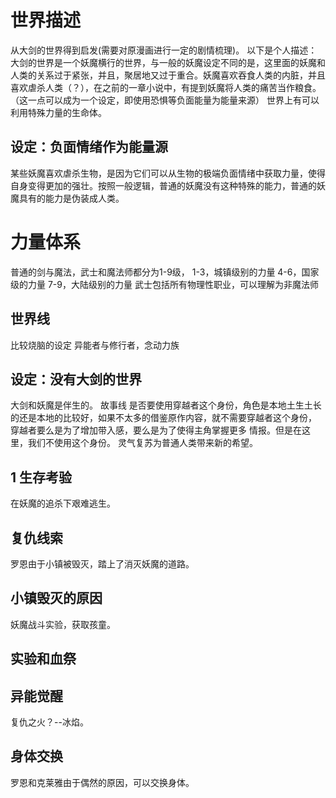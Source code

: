 # 世界描述
从大剑的世界得到启发(需要对原漫画进行一定的剧情梳理)。
以下是个人描述：
大剑的世界是一个妖魔横行的世界，与一般的妖魔设定不同的是，这里面的妖魔和人类的关系过于紧张，并且，聚居地又过于重合。妖魔喜欢吞食人类的内脏，并且喜欢虐杀人类（？），在之前的一章小说中，有提到妖魔将人类的痛苦当作粮食。
（这一点可以成为一个设定，即使用恐惧等负面能量为能量来源）
世界上有可以利用特殊力量的生命体。

## 设定：负面情绪作为能量源
某些妖魔喜欢虐杀生物，是因为它们可以从生物的极端负面情绪中获取力量，使得自身变得更加的强壮。按照一般逻辑，普通的妖魔没有这种特殊的能力，普通的妖魔具有的能力是伪装成人类。

# 力量体系
普通的剑与魔法，武士和魔法师都分为1-9级，
1-3，城镇级别的力量
4-6，国家级的力量
7-9，大陆级别的力量
武士包括所有物理性职业，可以理解为非魔法师


## 世界线
比较烧脑的设定
异能者与修行者，念动力族

## 设定：没有大剑的世界
大剑和妖魔是伴生的。
故事线
是否要使用穿越者这个身份，角色是本地土生土长的还是本地的比较好，如果不太多的借鉴原作内容，就不需要穿越者这个身份，
穿越者要么是为了增加带入感，要么是为了使得主角掌握更多 情报。但是在这里，我们不使用这个身份。
灵气复苏为普通人类带来新的希望。
## 1 生存考验
在妖魔的追杀下艰难逃生。

## 复仇线索
罗恩由于小镇被毁灭，踏上了消灭妖魔的道路。
## 小镇毁灭的原因
妖魔战斗实验，获取孩童。
## 实验和血祭
## 异能觉醒
复仇之火？--冰焰。
## 身体交换
罗恩和克莱雅由于偶然的原因，可以交换身体。